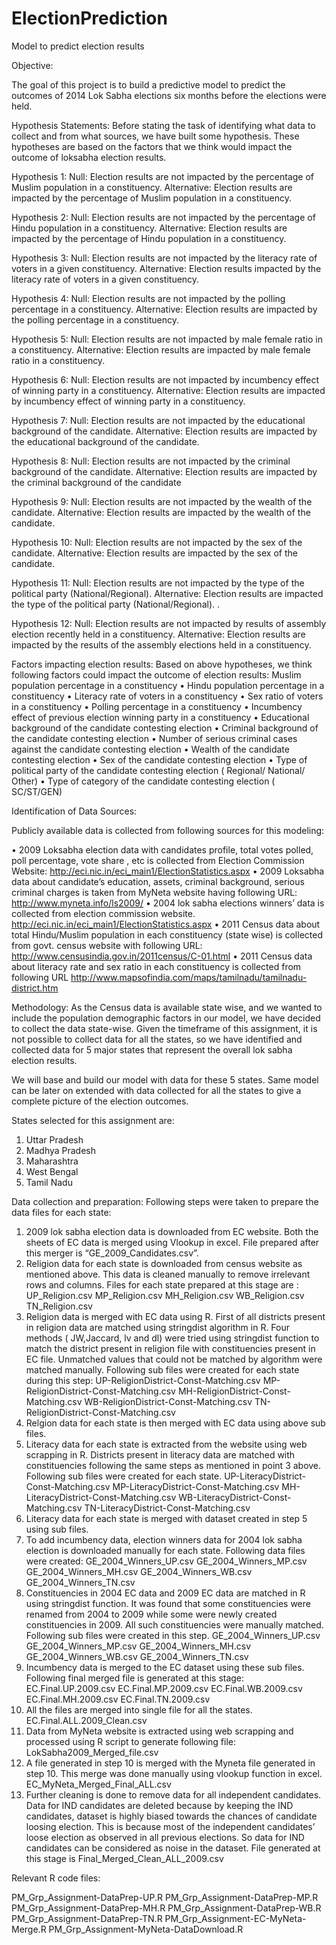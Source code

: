 # ElectionPrediction
Model to predict election results 

Objective:

The goal of this project is to build a predictive model to predict the outcomes of 2014 Lok Sabha elections six months before the elections were held.

Hypothesis Statements:
Before stating the task of identifying what data to collect and from what sources, we have built some hypothesis. These hypotheses are based on the factors that we think would impact the outcome of loksabha election results.

Hypothesis 1: 
Null: Election results are not impacted by the percentage of Muslim population in a constituency.
Alternative: Election results are impacted by the percentage of Muslim population in a constituency.

Hypothesis 2: 
Null: Election results are not impacted by the percentage of Hindu population in a constituency.
Alternative: Election results are impacted by the percentage of Hindu population in a constituency.

Hypothesis 3: 
Null: Election results are not impacted by the literacy rate of voters in a given constituency.
Alternative: Election results impacted by the literacy rate of voters in a given constituency.

Hypothesis 4: 
Null: Election results are not impacted by the polling percentage in a constituency.
Alternative: Election results are impacted by the polling percentage in a constituency.

Hypothesis 5: 
Null: Election results are not impacted by male female ratio in a constituency.
Alternative: Election results are impacted by male female ratio in a constituency.

Hypothesis 6: 
Null: Election results are not impacted by incumbency effect of winning party in a constituency.
Alternative: Election results are impacted by incumbency effect of winning party in a constituency.

Hypothesis 7: 
Null: Election results are not impacted by the educational background of the candidate.
Alternative: Election results are impacted by the educational background of the candidate.

Hypothesis 8: 
Null: Election results are not impacted by the criminal background of the candidate.
Alternative: Election results are impacted by the criminal background of the candidate

Hypothesis 9: 
Null: Election results are not impacted by the wealth of the candidate.
Alternative: Election results are impacted by the wealth of the candidate.

Hypothesis 10: 
Null: Election results are not impacted by the sex of the candidate.
Alternative: Election results are impacted by the sex of the candidate.

Hypothesis 11: 
Null: Election results are not impacted by the type of the political party (National/Regional).
Alternative: Election results are impacted the type of the political party (National/Regional).
.

Hypothesis 12: 
Null: Election results are not impacted by results of assembly election recently held in a constituency.
Alternative: Election results are impacted by the results of the assembly elections held in a constituency.

Factors impacting election results:
Based on above hypotheses, we think following factors could impact the outcome of election results:
Muslim population percentage in a constituency
•	Hindu population percentage in a constituency
•	Literacy rate of voters in a constituency
•	Sex ratio of voters in a constituency
•	Polling percentage in a constituency
•	Incumbency effect of previous election winning party in a constituency
•	Educational background of the candidate contesting election
•	Criminal background of the candidate contesting election 
•	Number of serious criminal cases against the candidate contesting election
•	Wealth of the candidate contesting election
•	Sex of the candidate contesting election
•	Type of political party of the candidate contesting election ( Regional/ National/ Other)
•	Type of category of the candidate contesting election ( SC/ST/GEN)

Identification of Data Sources:

Publicly available data is collected from following sources for this modeling:

•	2009 Loksabha election data with candidates profile, total votes polled, poll percentage, vote share , etc is collected from Election Commission Website: http://eci.nic.in/eci_main1/ElectionStatistics.aspx
•	2009 Loksabha data about candidate’s education, assets, criminal background, serious criminal charges is taken from MyNeta website having following URL:
http://www.myneta.info/ls2009/
•	2004 lok sabha elections winners’ data is collected from election commission website.
http://eci.nic.in/eci_main1/ElectionStatistics.aspx
•	2011 Census data about total Hindu/Muslim population in each constituency (state wise) is collected from govt. census website with following URL:
http://www.censusindia.gov.in/2011census/C-01.html
•	2011 Census data about literacy rate and sex ratio in each constituency is collected from following URL
http://www.mapsofindia.com/maps/tamilnadu/tamilnadu-district.htm


Methodology:
As the Census data is available state wise, and we wanted to include the population demographic factors in our model, we have decided to collect the data state-wise. Given the timeframe of this assignment, it is not possible to collect data for all the states, so we have identified and collected data for 5 major states that represent the overall lok sabha election results.

We will base and build our model with data for these 5 states. Same model can be later on extended with data collected for all the states to give a complete picture of the election outcomes.

States selected for this assignment are:
1.	Uttar Pradesh
2.	Madhya Pradesh
3.	Maharashtra
4.	West Bengal
5.	Tamil Nadu

Data collection and preparation:
Following steps were taken to prepare the data files for each state:
1.	2009 lok sabha election data is downloaded from EC website. Both the sheets of EC data is merged using Vlookup in excel. File prepared after this merger is “GE_2009_Candidates.csv”.
2.	Religion data for each state is downloaded from census website as mentioned above. This data is cleaned manually to remove irrelevant rows and columns. Files for each state prepared at this stage are :
UP_Religion.csv
MP_Religion.csv
MH_Religion.csv
WB_Religion.csv
TN_Religion.csv
3.	Religion data is merged with EC data using R. First of all districts present in religion data are matched using stringdist algorithm in R. Four methods ( JW,Jaccard, lv and dl) were tried using stringdist function to match the district present in religion file with constituencies present in EC file. Unmatched values that could not be matched by algorithm were matched manually.  Following sub files were created for each state during this step:
UP-ReligionDistrict-Const-Matching.csv
MP-ReligionDistrict-Const-Matching.csv
MH-ReligionDistrict-Const-Matching.csv
WB-ReligionDistrict-Const-Matching.csv
TN-ReligionDistrict-Const-Matching.csv
4.	Relgion data for each state is then merged with EC data using above sub files.
5.	Literacy data for each state is extracted from the website using web scrapping in R.  Districts present in literacy data are matched with constituencies following the same steps as mentioned in point 3 above. Following sub files were created for each state.
UP-LiteracyDistrict-Const-Matching.csv
MP-LiteracyDistrict-Const-Matching.csv
MH-LiteracyDistrict-Const-Matching.csv
WB-LiteracyDistrict-Const-Matching.csv
TN-LiteracyDistrict-Const-Matching.csv
6.	Literacy data for each state is merged with dataset created in step 5  using sub files.
7.	To add incumbency data, election winners data for 2004 lok sabha election is downloaded manually for each state. Following data files were created:
GE_2004_Winners_UP.csv
GE_2004_Winners_MP.csv
GE_2004_Winners_MH.csv
GE_2004_Winners_WB.csv
GE_2004_Winners_TN.csv
8.	 Constituencies in 2004 EC data and 2009 EC data are matched in R using stringdist function.  It was found that some constituencies were renamed from 2004 to 2009 while some were newly created constituencies in 2009. All such constituencies were manually matched. Following sub files were created in this step.
GE_2004_Winners_UP.csv
GE_2004_Winners_MP.csv
GE_2004_Winners_MH.csv
GE_2004_Winners_WB.csv
GE_2004_Winners_TN.csv
9.	Incumbency data is merged to the EC dataset using these sub files. Following final merged file is generated at this stage:
EC.Final.UP.2009.csv
EC.Final.MP.2009.csv
EC.Final.WB.2009.csv
EC.Final.MH.2009.csv
EC.Final.TN.2009.csv
10.	All the files are merged into single file for all the states.
EC.Final.ALL.2009_Clean.csv
11.	Data from MyNeta website is extracted using web scrapping and processed using R script to generate following file:
LokSabha2009_Merged_file.csv
12.	A file generated in step 10 is merged with the Myneta file generated in step 10. This merge was done manually using vlookup function in excel.
EC_MyNeta_Merged_Final_ALL.csv
13.	Further cleaning is done to remove data for all independent candidates. Data for IND candidates are deleted because by keeping the IND candidates, dataset is highly biased towards the chances of candidate loosing election. This is because most of the independent candidates’ loose election as observed in all previous elections. So data for IND candidates can be considered as noise in the dataset. File generated at this stage is 
Final_Merged_Clean_ALL_2009.csv

 
Relevant R code files:

PM_Grp_Assignment-DataPrep-UP.R
PM_Grp_Assignment-DataPrep-MP.R
PM_Grp_Assignment-DataPrep-MH.R
PM_Grp_Assignment-DataPrep-WB.R
PM_Grp_Assignment-DataPrep-TN.R
PM_Grp_Assignment-EC-MyNeta-Merge.R
PM_Grp_Assignment-MyNeta-DataDownload.R




